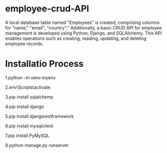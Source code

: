# employee-crud-API
A local database table named "Employees" is created, comprising columns for "name," "email", "country"." Additionally, a basic CRUD API for employee management is developed using Python, Django, and SQLAlchemy. This API enables operations such as creating, reading, updating, and deleting employee records.




# Installatio Process
1.python -m venv myenv

2.env\Scripts\activate

3.pip install sqlalchemy

4.pip install django

5.pip install djangorestframework

6.pip install mysqlclient

7.pip install PyMySQL

8.python manage.py runserver
